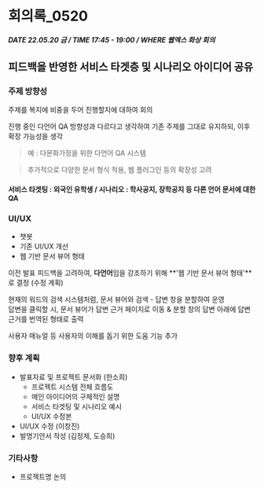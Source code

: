 # 회의록_0520

##### DATE 22.05.20 금 / TIME 17:45 - 19:00 / WHERE 웹엑스 화상 회의

## 피드백을 반영한 서비스 타겟층 및 시나리오 아이디어 공유

### 주제 방향성

주제를 복지에 비중을 두어 진행할지에 대하여 회의

진행 중인 다언어 QA 방향성과 다르다고 생각하여 기존 주제를 그대로 유지하되, 이후 확장 가능성을 생각

> 예 : 다문화가정을 위한 다언어 QA 시스템

> 추가적으로 다양한 문서 형식 적용, 웹 플러그인 등의 확장성 고려

#### 서비스 타겟팅 : 외국인 유학생 / 시나리오 : 학사공지, 장학공지 등 다른 언어 문서에 대한 QA

### UI/UX

- 챗봇
- 기존 UI/UX 개선
- 웹 기반 문서 뷰어 형태

이전 발표 피드백을 고려하여, **다언어**임을 강조하기 위해 **'웹 기반 문서 뷰어 형태'**로 결정 (수정 계획)

현재의 워드의 검색 시스템처럼, 문서 뷰어와 검색 - 답변 창을 분할하여 운영  
답변을 클릭할 시, 문서 뷰어가 답변 근거 페이지로 이동 & 분할 창의 답변 아래에 답변 근거를 번역된 형태로 출력  

사용자 매뉴얼 등 사용자의 이해를 돕기 위한 도움 기능 추가

### 향후 계획

- 발표자료 및 프로젝트 문서화 (한소희)
  + 프로젝트 시스템 전체 흐름도
  + 메인 아이디어의 구체적인 설명
  + 서비스 타겟팅 및 시나리오 예시
  + UI/UX 수정본
- UI/UX 수정 (이창진)
- 발명기안서 작성 (김정제, 도승희)

### 기타사항

- 프로젝트명 논의
